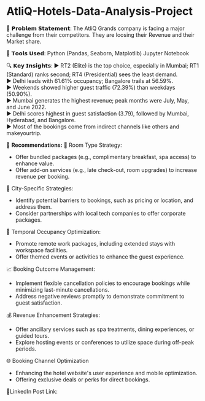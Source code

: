 # AtliQ-Hotels-Data-Analysis-Project

🤔 𝗣𝗿𝗼𝗯𝗹𝗲𝗺 𝗦𝘁𝗮𝘁𝗲𝗺𝗲𝗻𝘁:
The AtliQ Grands company is facing a major challenge from their competitors. They are loosing their Revenue and their Market share.

🔧 𝗧𝗼𝗼𝗹𝘀 𝗨𝘀𝗲𝗱:
Python (Pandas, Seaborn, Matplotlib)
Jupyter Notebook

🔍 𝗞𝗲𝘆 𝗜𝗻𝘀𝗶𝗴𝗵𝘁𝘀:
▶️ RT2 (Elite) is the top choice, especially in Mumbai; RT1 (Standard) ranks second; RT4 (Presidential) sees the least demand.<br>
▶️ Delhi leads with 61.61% occupancy; Bangalore trails at 56.59%.<br>
▶️ Weekends showed higher guest traffic (72.39%) than weekdays (50.90%).<br>
▶️ Mumbai generates the highest revenue; peak months were July, May, and June 2022.<br>
▶️ Delhi scores highest in guest satisfaction (3.79), followed by Mumbai, Hyderabad, and Bangalore.<br>
▶️ Most of the bookings come from indirect channels like others and makeyourtrip.

📌 **Recommendations:**
🏨 Room Type Strategy:
- Offer bundled packages (e.g., complimentary breakfast, spa access) to enhance value.
- Offer add-on services (e.g., late check-out, room upgrades) to increase revenue per booking.
  
📍 City-Specific Strategies:
- Identify potential barriers to bookings, such as pricing or location, and address them.
- Consider partnerships with local tech companies to offer corporate packages.
  
📅 Temporal Occupancy Optimization:
- Promote remote work packages, including extended stays with workspace facilities.
- Offer themed events or activities to enhance the guest experience.
  
📈 Booking Outcome Management:
- Implement flexible cancellation policies to encourage bookings while minimizing last-minute cancellations.
- Address negative reviews promptly to demonstrate commitment to guest satisfaction.

💰 Revenue Enhancement Strategies:
- Offer ancillary services such as spa treatments, dining experiences, or guided tours.
- Explore hosting events or conferences to utilize space during off-peak periods.

🌐 Booking Channel Optimization
- Enhancing the hotel website's user experience and mobile optimization.
- Offering exclusive deals or perks for direct bookings.

🔗LinkedIn Post Link: 
